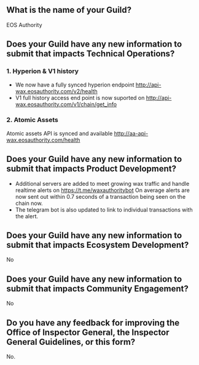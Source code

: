 ## What is the name of your Guild?

EOS Authority

## Does your Guild have any new information to submit that impacts Technical Operations?
### 1. Hyperion & V1 history
 - We now have a fully synced hyperion endpoint http://api-wax.eosauthority.com/v2/health 
 - V1 full history access end point is now suported on http://api-wax.eosauthority.com/v1/chain/get_info

### 2. Atomic Assets
Atomic assets API is synced and available http://aa-api-wax.eosauthority.com/health

## Does your Guild have any new information to submit that impacts Product Development?

- Additional servers are added to meet growing wax traffic and handle realtime alerts on https://t.me/waxauthoritybot On average alerts are now sent out within 0.7 seconds of a transaction being seen on the chain now.
- The telegram bot is also updated to link to individual transactions with the alert.

## Does your Guild have any new information to submit that impacts Ecosystem Development?

No

## Does your Guild have any new information to submit that impacts Community Engagement?

No

## Do you have any feedback for improving the Office of Inspector General, the Inspector General Guidelines, or this form?

No.

